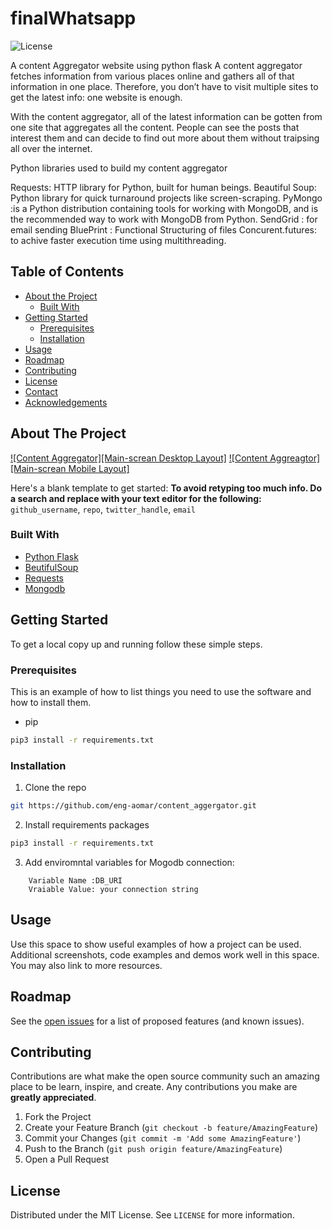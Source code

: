 # finalWhatsapp

![License](http://img.shields.io/:license-mit-blue.svg)

A content Aggregator website using python flask
A content aggregator fetches information from various places online and gathers all of that information in one place. Therefore, you don’t have to visit multiple sites to get the latest info: one website is enough.

With the content aggregator, all of the latest information can be gotten from one site that aggregates all the content. People can see the posts that interest them and can decide to find out more about them without traipsing all over the internet.

Python libraries used to build my content aggregator

Requests: HTTP library for Python, built for human beings.
Beautiful Soup: Python library for quick turnaround projects like screen-scraping.
PyMongo :is a Python distribution containing tools for working with MongoDB, and is the recommended way to work with MongoDB from Python.
SendGrid : for email sending
BluePrint : Functional Structuring of files
Concurent.futures: to achive faster execution time using multithreading. 

<!-- TABLE OF CONTENTS -->
## Table of Contents

* [About the Project](#about-the-project)
  * [Built With](#built-with)
* [Getting Started](#getting-started)
  * [Prerequisites](#prerequisites)
  * [Installation](#installation)
* [Usage](#usage)
* [Roadmap](#roadmap)
* [Contributing](#contributing)
* [License](#license)
* [Contact](#contact)
* [Acknowledgements](#acknowledgements)

<!-- ABOUT THE PROJECT -->
## About The Project

[![Content Aggregator][Main-screan Desktop Layout]](https://github.com/eng-aomar/content_aggergator/blob/master/ca.jpg)
[![Content Aggreagtor][Main-screan Mobile Layout]](https://github.com/eng-aomar/content_aggergator/blob/master/WhatsApp%20Image%202020-08-09%20at%2011.20.08%20AM.jpeg)

Here's a blank template to get started:
**To avoid retyping too much info. Do a search and replace with your text editor for the following:**
`github_username`, `repo`, `twitter_handle`, `email`


### Built With

* [Python Flask](https://flask.palletsprojects.com/en/1.1.x/)
* [BeutifulSoup](https://pypi.org/project/beautifulsoup4/)
* [Requests](https://pypi.org/project/requests/)
* [Mongodb](https://www.mongodb.com/cloud/atlas)

<!-- GETTING STARTED -->
## Getting Started

To get a local copy up and running follow these simple steps.

### Prerequisites

This is an example of how to list things you need to use the software and how to install them.
* pip
```sh
pip3 install -r requirements.txt
```

### Installation
 
1. Clone the repo
```sh
git https://github.com/eng-aomar/content_aggergator.git
```
2. Install requirements packages
```sh
pip3 install -r requirements.txt
```
3. Add enviromntal variables for Mogodb connection:
```
    Variable Name :DB_URI
    Vraiable Value: your connection string
```
<!-- USAGE EXAMPLES -->
## Usage

Use this space to show useful examples of how a project can be used. Additional screenshots, code examples and demos work well in this space. You may also link to more resources.


<!-- ROADMAP -->
## Roadmap

See the [open issues](https://github.com/eng-aomar/content_aggergator/issues) for a list of proposed features (and known issues).



<!-- CONTRIBUTING -->
## Contributing

Contributions are what make the open source community such an amazing place to be learn, inspire, and create. Any contributions you make are **greatly appreciated**.

1. Fork the Project
2. Create your Feature Branch (`git checkout -b feature/AmazingFeature`)
3. Commit your Changes (`git commit -m 'Add some AmazingFeature'`)
4. Push to the Branch (`git push origin feature/AmazingFeature`)
5. Open a Pull Request



<!-- LICENSE -->
## License

Distributed under the MIT License. See `LICENSE` for more information.
